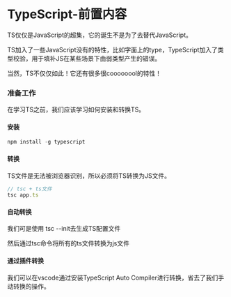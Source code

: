 # TypeScript-前置内容

TS仅仅是JavaScript的超集，它的诞生不是为了去替代JavaScript。

TS加入了一些JavaScript没有的特性，比如字面上的type，TypeScript加入了类型校验，用于填补JS在某些场景下由弱类型产生的错误。

当然，TS不仅仅如此！它还有很多很coooooool的特性！

### 准备工作

在学习TS之前，我们应该学习如何安装和转换TS。

#### 安装

```js
npm install -g typescript
```

#### 转换

TS文件是无法被浏览器识别，所以必须将TS转换为JS文件。

```js
// tsc + ts文件
tsc app.ts
```

#### 自动转换

我们可是使用 tsc --init去生成TS配置文件

然后通过tsc命令将所有的ts文件转换为js文件

#### 通过插件转换

我们可以在vscode通过安装TypeScript Auto Compiler进行转换，省去了我们手动转换的操作。

